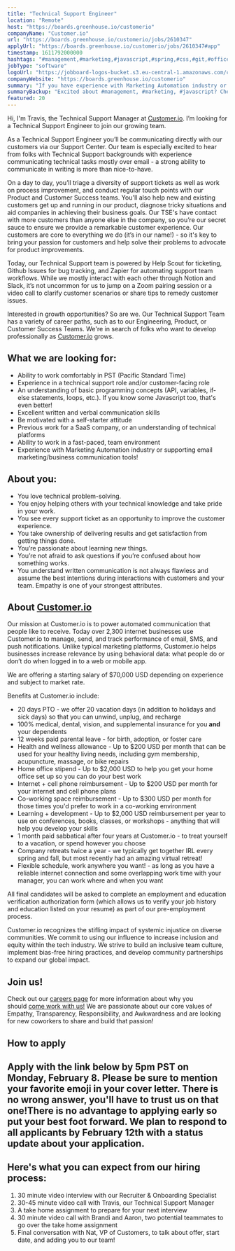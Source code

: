 ```yaml
---
title: "Technical Support Engineer"
location: "Remote"
host: "https://boards.greenhouse.io/customerio"
companyName: "Customer.io"
url: "https://boards.greenhouse.io/customerio/jobs/2610347"
applyUrl: "https://boards.greenhouse.io/customerio/jobs/2610347#app"
timestamp: 1611792000000
hashtags: "#management,#marketing,#javascript,#spring,#css,#git,#office"
jobType: "software"
logoUrl: "https://jobboard-logos-bucket.s3.eu-central-1.amazonaws.com/customer-io"
companyWebsite: "https://boards.greenhouse.io/customerio"
summary: "If you have experience with Marketing Automation industry or supporting email marketing/business communication tools, Customer.io has a job opening for a technical support engineer"
summaryBackup: "Excited about #management, #marketing, #javascript? Check out this job post!"
featured: 20
---
```


Hi, I'm Travis, the Technical Support Manager at [Customer.io](http://customer.io/). I’m looking for a Technical Support Engineer to join our growing team.

As a Technical Support Engineer you’ll be communicating directly with our customers via our Support Center. Our team is especially excited to hear from folks with Technical Support backgrounds with experience communicating technical tasks mostly over email - a strong ability to communicate in writing is more than nice-to-have.

On a day to day, you’ll triage a diversity of support tickets as well as work on process improvement, and conduct regular touch points with our Product and Customer Success teams. You'll also help new and existing customers get up and running in our product, diagnose tricky situations and aid companies in achieving their business goals. Our TSE's have contact with more customers than anyone else in the company, so you’re our secret sauce to ensure we provide a remarkable customer experience. Our customers are core to everything we do (it’s in our name!) - so it's key to bring your passion for customers and help solve their problems to advocate for product improvements.

Today, our Technical Support team is powered by Help Scout for ticketing, Github Issues for bug tracking, and Zapier for automating support team workflows. While we mostly interact with each other through Notion and Slack, it’s not uncommon for us to jump on a Zoom pairing session or a video call to clarify customer scenarios or share tips to remedy customer issues.

Interested in growth opportunities? So are we. Our Technical Support Team has a variety of career paths, such as to our Engineering, Product, or Customer Success Teams. We're in search of folks who want to develop professionally as [Customer.io](http://customer.io/) grows.

## What we are looking for:

*   Ability to work comfortably in PST (Pacific Standard Time)
*   Experience in a technical support role and/or customer-facing role 
*   An understanding of basic programming concepts (API, variables, if-else statements, loops, etc.). If you know some Javascript too, that's even better!
*   Excellent written and verbal communication skills
*   Be motivated with a self-starter attitude
*   Previous work for a SaaS company, or an understanding of technical platforms
*   Ability to work in a fast-paced, team environment
*   Experience with Marketing Automation industry or supporting email marketing/business communication tools!

## About you:

*   You love technical problem-solving.
*   You enjoy helping others with your technical knowledge and take pride in your work.
*   You see every support ticket as an opportunity to improve the customer experience.
*   You take ownership of delivering results and get satisfaction from getting things done.
*   You’re passionate about learning new things.
*   You’re not afraid to ask questions if you’re confused about how something works.
*   You understand written communication is not always flawless and assume the best intentions during interactions with customers and your team. Empathy is one of your strongest attributes.

## About [Customer.io](http://Customer.io)

Our mission at Customer.io is to power automated communication that people like to receive. Today over 2,300 internet businesses use Customer.io to manage, send, and track performance of email, SMS, and push notifications. Unlike typical marketing platforms, Customer.io helps businesses increase relevance by using behavioral data: what people do or don’t do when logged in to a web or mobile app.

We are offering a starting salary of $70,000 USD depending on experience and subject to market rate.

Benefits at Customer.io include:

*   20 days PTO - we offer 20 vacation days (in addition to holidays and sick days) so that you can unwind, unplug, and recharge
*   100% medical, dental, vision, and supplemental insurance for you **and** your dependents
*   12 weeks paid parental leave - for birth, adoption, or foster care
*   Health and wellness allowance - Up to $200 USD per month that can be used for your healthy living needs, including gym membership, acupuncture, massage, or bike repairs
*   Home office stipend - Up to $2,000 USD to help you get your home office set up so you can do your best work
*   Internet + cell phone reimbursement - Up to $200 USD per month for your internet and cell phone plans
*   Co-working space reimbursement - Up to $300 USD per month for those times you'd prefer to work in a co-working environment
*   Learning + development - Up to $2,000 USD reimbursement per year to use on conferences, books, classes, or workshops - anything that will help you develop your skills
*   1 month paid sabbatical after four years at Customer.io - to treat yourself to a vacation, or spend however you choose
*   Company retreats twice a year - we typically get together IRL every spring and fall, but most recently had an amazing virtual retreat!
*   Flexible schedule, work anywhere you want! - as long as you have a reliable internet connection and some overlapping work time with your manager, you can work where and when you want

All final candidates will be asked to complete an employment and education verification authorization form (which allows us to verify your job history and education listed on your resume) as part of our pre-employment process.

Customer.io recognizes the stifling impact of systemic injustice on diverse communities. We commit to using our influence to increase inclusion and equity within the tech industry. We strive to build an inclusive team culture, implement bias-free hiring practices, and develop community partnerships to expand our global impact.

## Join us!

Check out our [careers page](https://customer.io/careers/) for more information about why you should [come work with us!](https://customer.io/about/) We are passionate about our core values of Empathy, Transparency, Responsibility, and Awkwardness and are looking for new coworkers to share and build that passion!

## How to apply

## Apply with the link below by 5pm PST on Monday, February 8. Please be sure to mention your favorite emoji in your cover letter. There is no wrong answer, you'll have to trust us on that one!There is no advantage to applying early so put your best foot forward. We plan to respond to all applicants by February 12th with a status update about your application.

## Here's what you can expect from our hiring process:

1.  30 minute video interview with our Recruiter & Onboarding Specialist
2.  30-45 minute video call with Travis, our Technical Support Manager
3.  A take home assignment to prepare for your next interview
4.  30 minute video call with Brandi and Aaron, two potential teammates to go over the take home assignment
5.  Final conversation with Nat, VP of Customers, to talk about offer, start date, and adding you to our team!
